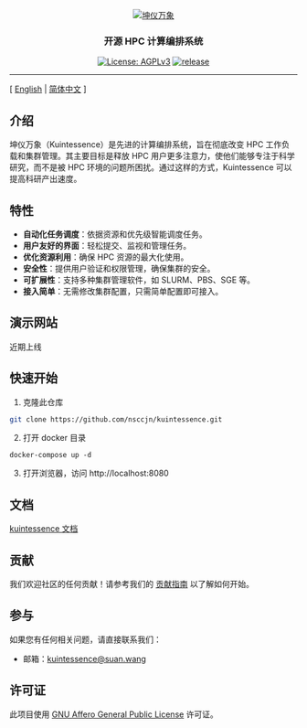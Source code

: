 <p align="center">
  <a href="https://github.com/nsccjn/kuintessence"><img src="https://drawing-bed.dev.supercomputing.link/i/2023/08/23/nk4amf.png" alt="坤仪万象" /></a>
</p>

<h3 align="center">开源 HPC 计算编排系统</h3>

<p align="center">
  <a href="https://www.gnu.org/licenses/agpl-3.0.html"><img src="https://img.shields.io/badge/licenses-AGPLv3-orange" alt="License: AGPLv3"></a>
  <a href="https://img.shields.io/badge/release-v0.0.1-blue"><img src="https://img.shields.io/badge/release-v0.0.1-blue" alt=" release"></a>
</p>

---

[ [English](readme.md) | [简体中文](readme.zh-hans.md) ]

## 介绍

坤仪万象（Kuintessence）是先进的计算编排系统，旨在彻底改变 HPC 工作负载和集群管理。其主要目标是释放 HPC 用户更多注意力，使他们能够专注于科学研究，而不是被 HPC 环境的问题所困扰。通过这样的方式，Kuintessence 可以提高科研产出速度。

## 特性

- **自动化任务调度**：依据资源和优先级智能调度任务。
- **用户友好的界面**：轻松提交、监视和管理任务。
- **优化资源利用**：确保 HPC 资源的最大化使用。
- **安全性**：提供用户验证和权限管理，确保集群的安全。
- **可扩展性**：支持多种集群管理软件，如 SLURM、PBS、SGE 等。
- **接入简单**：无需修改集群配置，只需简单配置即可接入。

## 演示网站

近期上线

## 快速开始

1. 克隆此仓库

```bash
git clone https://github.com/nsccjn/kuintessence.git
```

2. 打开 docker 目录

```
docker-compose up -d
```

3. 打开浏览器，访问 http://localhost:8080

## 文档

[kuintessence 文档](https://docs.kuintessence.com)

## 贡献

我们欢迎社区的任何贡献！请参考我们的 [贡献指南](contributing.md) 以了解如何开始。

## 参与

如果您有任何相关问题，请直接联系我们：

- 邮箱：kuintessence@suan.wang

## 许可证

此项目使用 [GNU Affero General Public License](LICENSE) 许可证。
